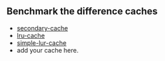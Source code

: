 ## Benchmark the difference caches

* [secondary-cache](https://github.com/snowyu/node-secondary-cache)
* [lru-cache](https://github.com/isaacs/node-lru-cache)
* [simple-lur-cache](https://github.com/mercadolibre/node-simple-lru-cache)
* add your cache here.
